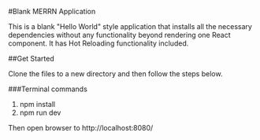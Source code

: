 #Blank MERRN Application

This is a blank "Hello World" style application that installs all the necessary dependencies without any functionality beyond rendering one React component.  It has Hot Reloading functionality included.

##Get Started

Clone the files to a new directory and then follow the steps below.

###Terminal commands
1. npm install
2. npm run dev

Then open browser to http://localhost:8080/

